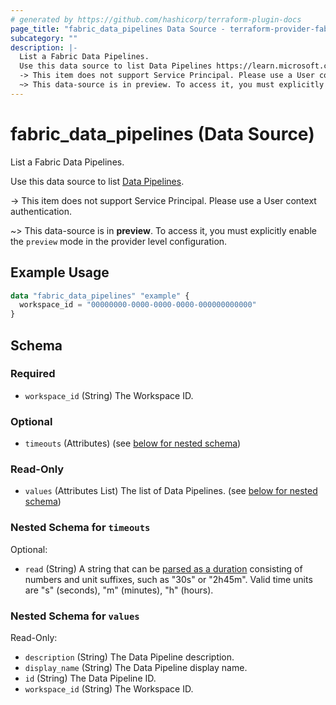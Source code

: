 ```yaml
---
# generated by https://github.com/hashicorp/terraform-plugin-docs
page_title: "fabric_data_pipelines Data Source - terraform-provider-fabric"
subcategory: ""
description: |-
  List a Fabric Data Pipelines.
  Use this data source to list Data Pipelines https://learn.microsoft.com/fabric/data-factory/data-factory-overview#data-pipelines.
  -> This item does not support Service Principal. Please use a User context authentication.
  ~> This data-source is in preview. To access it, you must explicitly enable the preview mode in the provider level configuration.
---
```


# fabric_data_pipelines (Data Source)

List a Fabric Data Pipelines.

Use this data source to list [Data Pipelines](https://learn.microsoft.com/fabric/data-factory/data-factory-overview#data-pipelines).

-> This item does not support Service Principal. Please use a User context authentication.

~> This data-source is in **preview**. To access it, you must explicitly enable the `preview` mode in the provider level configuration.

## Example Usage

```terraform
data "fabric_data_pipelines" "example" {
  workspace_id = "00000000-0000-0000-0000-000000000000"
}
```

<!-- schema generated by tfplugindocs -->
## Schema

### Required

- `workspace_id` (String) The Workspace ID.

### Optional

- `timeouts` (Attributes) (see [below for nested schema](#nestedatt--timeouts))

### Read-Only

- `values` (Attributes List) The list of Data Pipelines. (see [below for nested schema](#nestedatt--values))

<a id="nestedatt--timeouts"></a>

### Nested Schema for `timeouts`

Optional:

- `read` (String) A string that can be [parsed as a duration](https://pkg.go.dev/time#ParseDuration) consisting of numbers and unit suffixes, such as "30s" or "2h45m". Valid time units are "s" (seconds), "m" (minutes), "h" (hours).

<a id="nestedatt--values"></a>

### Nested Schema for `values`

Read-Only:

- `description` (String) The Data Pipeline description.
- `display_name` (String) The Data Pipeline display name.
- `id` (String) The Data Pipeline ID.
- `workspace_id` (String) The Workspace ID.
